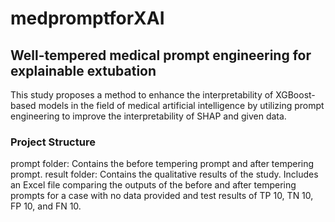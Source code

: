 # medpromptforXAI

## Well-tempered medical prompt engineering for explainable extubation
This study proposes a method to enhance the interpretability of XGBoost-based models in the field of medical artificial intelligence by utilizing prompt engineering to improve the interpretability of SHAP and given data.

### Project Structure
prompt folder: Contains the before tempering prompt and after tempering prompt.
result folder: Contains the qualitative results of the study. Includes an Excel file comparing the outputs of the before and after tempering prompts for a case with no data provided and test results of TP 10, TN 10, FP 10, and FN 10.
